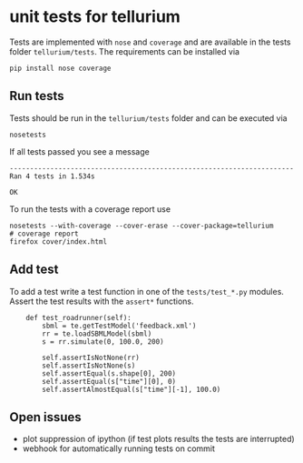 # unit tests for tellurium
Tests are implemented with `nose` and `coverage` and are available in the tests folder `tellurium/tests`.
The requirements can be installed via
```
pip install nose coverage 
```
## Run tests
Tests should be run in the `tellurium/tests` folder and can be executed via
```
nosetests
```
If all tests passed you see a message
```
----------------------------------------------------------------------
Ran 4 tests in 1.534s

OK
```

To run the tests with a coverage report use
```{shell}
nosetests --with-coverage --cover-erase --cover-package=tellurium
# coverage report
firefox cover/index.html
```

## Add test
To add a test write a test function in one of the `tests/test_*.py` modules. Assert the test results with the `assert*` functions.
``` {python}
    def test_roadrunner(self):
        sbml = te.getTestModel('feedback.xml')
        rr = te.loadSBMLModel(sbml)
        s = rr.simulate(0, 100.0, 200)

        self.assertIsNotNone(rr)
        self.assertIsNotNone(s)
        self.assertEqual(s.shape[0], 200)
        self.assertEqual(s["time"][0], 0)
        self.assertAlmostEqual(s["time"][-1], 100.0)
```

## Open issues
* plot suppression of ipython (if test plots results the tests are interrupted)
* webhook for automatically running tests on commit
